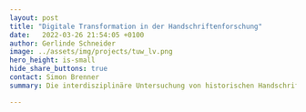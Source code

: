 ```yaml
---
layout: post
title: "Digitale Transformation in der Handschriftenforschung"
date:   2022-03-26 21:54:05 +0100
author: Gerlinde Schneider
image: ../assets/img/projects/tuw_lv.png
hero_height: is-small
hide_share_buttons: true
contact: Simon Brenner
summary: Die interdisziplinäre Untersuchung von historischen Handschriften erzeugt eine Vielfalt an Mess- und Beschreibungsdaten. Ein Repositorium setzt diese Daten in Beziehung und stellt sie für Forschung, Bildung und Öffentlichkeit zur Verfügung.

---
```



